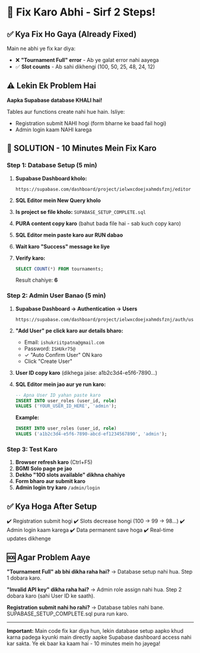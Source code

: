 # 🔧 Fix Karo Abhi - Sirf 2 Steps!

## ✅ Kya Fix Ho Gaya (Already Fixed)

Main ne abhi ye fix kar diya:
- ❌ **"Tournament Full" error** - Ab ye galat error nahi aayega
- ✅ **Slot counts** - Ab sahi dikhengi (100, 50, 25, 48, 24, 12)

## ⚠️ Lekin Ek Problem Hai

**Aapka Supabase database KHALI hai!**

Tables aur functions create nahi hue hain. Isliye:
- Registration submit NAHI hogi (form bharne ke baad fail hogi)
- Admin login kaam NAHI karega

## 🚀 SOLUTION - 10 Minutes Mein Fix Karo

### Step 1: Database Setup (5 min)

1. **Supabase Dashboard kholo:**
   ```
   https://supabase.com/dashboard/project/ielwxcdoejxahmdsfznj/editor
   ```

2. **SQL Editor mein New Query kholo**

3. **Is project se file kholo:** `SUPABASE_SETUP_COMPLETE.sql`

4. **PURA content copy karo** (bahut bada file hai - sab kuch copy karo)

5. **SQL Editor mein paste karo aur RUN dabao**

6. **Wait karo "Success" message ke liye**

7. **Verify karo:**
   ```sql
   SELECT COUNT(*) FROM tournaments;
   ```
   Result chahiye: **6**

### Step 2: Admin User Banao (5 min)

1. **Supabase Dashboard → Authentication → Users**
   ```
   https://supabase.com/dashboard/project/ielwxcdoejxahmdsfznj/auth/users
   ```

2. **"Add User" pe click karo aur details bharo:**
   - Email: `ishukriitpatna@gmail.com`
   - Password: `ISHUkr75@`
   - ✓ "Auto Confirm User" ON karo
   - Click "Create User"

3. **User ID copy karo** (dikhega jaise: a1b2c3d4-e5f6-7890...)

4. **SQL Editor mein jao aur ye run karo:**
   ```sql
   -- Apna User ID yahan paste karo
   INSERT INTO user_roles (user_id, role)
   VALUES ('YOUR_USER_ID_HERE', 'admin');
   ```
   
   **Example:**
   ```sql
   INSERT INTO user_roles (user_id, role)
   VALUES ('a1b2c3d4-e5f6-7890-abcd-ef1234567890', 'admin');
   ```

### Step 3: Test Karo

1. **Browser refresh karo** (Ctrl+F5)
2. **BGMI Solo page pe jao**
3. **Dekho "100 slots available" dikhna chahiye**
4. **Form bharo aur submit karo**
5. **Admin login try karo** `/admin/login`

## ✅ Kya Hoga After Setup

✔️ Registration submit hogi
✔️ Slots decrease hongi (100 → 99 → 98...)
✔️ Admin login kaam karega
✔️ Data permanent save hoga
✔️ Real-time updates dikhenge

## 🆘 Agar Problem Aaye

**"Tournament Full" ab bhi dikha raha hai?**
→ Database setup nahi hua. Step 1 dobara karo.

**"Invalid API key" dikha raha hai?**
→ Admin role assign nahi hua. Step 2 dobara karo (sahi User ID ke saath).

**Registration submit nahi ho rahi?**
→ Database tables nahi bane. SUPABASE_SETUP_COMPLETE.sql pura run karo.

---

**Important:** Main code fix kar diya hun, lekin database setup aapko khud karna padega kyunki main directly aapke Supabase dashboard access nahi kar sakta. Ye ek baar ka kaam hai - 10 minutes mein ho jayega!
